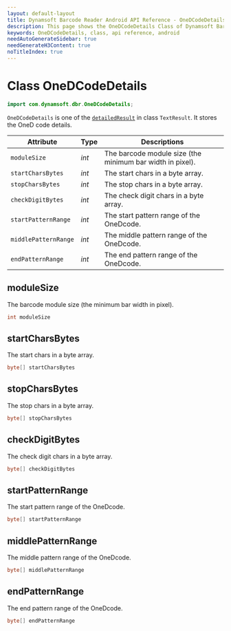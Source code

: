 ```yaml
---
layout: default-layout
title: Dynamsoft Barcode Reader Android API Reference - OneDCodeDetails Class
description: This page shows the OneDCodeDetails Class of Dynamsoft Barcode Reader for Android SDK.
keywords: OneDCodeDetails, class, api reference, android
needAutoGenerateSidebar: true
needGenerateH3Content: true
noTitleIndex: true
---
```


# Class OneDCodeDetails

```java
import com.dynamsoft.dbr.OneDCodeDetails;
```

`OneDCodeDetails` is one of the [`detailedResult`](auxiliary-TextResult.md#detailedresult) in class `TextResult`. It stores the OneD code details.

| Attribute | Type | Descriptions |
|---------- |----- | -------------|
| `moduleSize` | *int* | The barcode module size (the minimum bar width in pixel). |
| `startCharsBytes` | *int* | The start chars in a byte array. |
| `stopCharsBytes` | *int* | The stop chars in a byte array. |
| `checkDigitBytes` | *int* | The check digit chars in a byte array. |
| `startPatternRange` | *int* | The start pattern range of the OneDcode. |
| `middlePatternRange` | *int* | The middle pattern range of the OneDcode. |
| `endPatternRange` | *int* | The end pattern range of the OneDcode. |

## moduleSize

The barcode module size (the minimum bar width in pixel).

```java
int moduleSize
```

## startCharsBytes

The start chars in a byte array.

```java
byte[] startCharsBytes
```

## stopCharsBytes

The stop chars in a byte array.

```java
byte[] stopCharsBytes
```

## checkDigitBytes

The check digit chars in a byte array.

```java
byte[] checkDigitBytes
```

## startPatternRange

The start pattern range of the OneDcode.

```java
byte[] startPatternRange
```

## middlePatternRange

The middle pattern range of the OneDcode.

```java
byte[] middlePatternRange
```

## endPatternRange

The end pattern range of the OneDcode.

```java
byte[] endPatternRange
```
